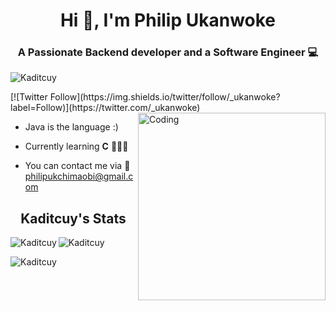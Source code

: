 <h1 align = "center">Hi 👋, I'm Philip Ukanwoke</h1>
<h3 align = "center">A Passionate Backend developer and a Software Engineer 💻</h1>

<p align="left"> <img src="https://komarev.com/ghpvc/?username=Kaditcuy&label=Profile%20views&color=0e75b6&style=flat" alt="Kaditcuy" /> </p>
[![Twitter Follow](https://img.shields.io/twitter/follow/_ukanwoke?label=Follow)](https://twitter.com/_ukanwoke)
<img align="right" alt="Coding" width="300" src="https://user-images.githubusercontent.com/100276450/179911996-cc4055ec-bf41-442e-980b-7f9457f74fdd.gif">

* Java is the language :)

* Currently learning **C** 👩🏾‍💻

* You can contact me via 📧philipukchimaobi@gmail.com

<h2 align="center"> Kaditcuy's  Stats </h2>
 
<p><img align="left" src="https://github-readme-stats.vercel.app/api/top-langs?username=Kaditcuy&show_icons=true&locale=en&layout=compact" alt="Kaditcuy" /></p>

<p>&nbsp;<img align="left" src="https://github-readme-stats.vercel.app/api?username=Kaditcuy&show_icons=true&locale=en" alt="Kaditcuy" /></p>

<p><img align="center" src="https://github-readme-streak-stats.herokuapp.com/?user=Kaditcuy&" alt="Kaditcuy" /></p> 



